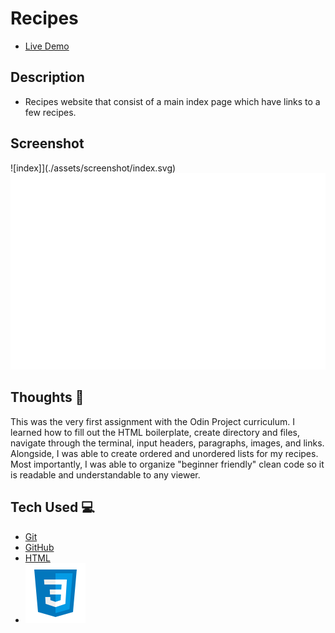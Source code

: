 # Recipes
- [Live Demo](https://i4pg.github.io/odin-recipes/)

## Description
- Recipes website that consist of a main index page which have links to a few recipes.

## Screenshot
![index]](./assets/screenshot/index.svg)
![shrimp](./assets/screenshot/shrimp.svg)

## Thoughts 💭
This was the very first assignment with the Odin Project curriculum. I learned how to fill out the HTML boilerplate, create directory and files, navigate through the terminal, input headers, paragraphs, images, and links. Alongside, I was able to create ordered and unordered lists for my recipes. Most importantly, I was able to organize "beginner friendly" clean code so it is readable and understandable to any viewer. 

## Tech Used 💻
- [Git](https://git-scm.com/) 
- [GitHub](https://github.com/) 
- [HTML](https://developer.mozilla.org/en-US/docs/Web/HTML) 
- [![Tux, the Linux mascot](./assets/svgs/css.svg)](https://developer.mozilla.org/en-US/docs/Web/CSS) 
